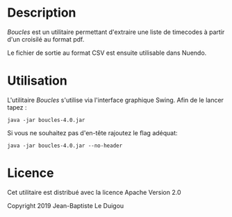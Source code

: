 # Description

*Boucles* est un utilitaire permettant d'extraire une liste de timecodes à partir d'un croisilé au format pdf.

Le fichier de sortie au format CSV est ensuite utilisable dans Nuendo.

# Utilisation

L'utilitaire *Boucles* s'utilise via l'interface graphique Swing.
Afin de le lancer tapez :
```
java -jar boucles-4.0.jar
``` 
Si vous ne souhaitez pas d'en-tête rajoutez le flag adéquat:
```
java -jar boucles-4.0.jar --no-header
``` 

# Licence
Cet utilitaire est distribué avec la licence Apache Version 2.0

Copyright 2019 Jean-Baptiste Le Duigou
